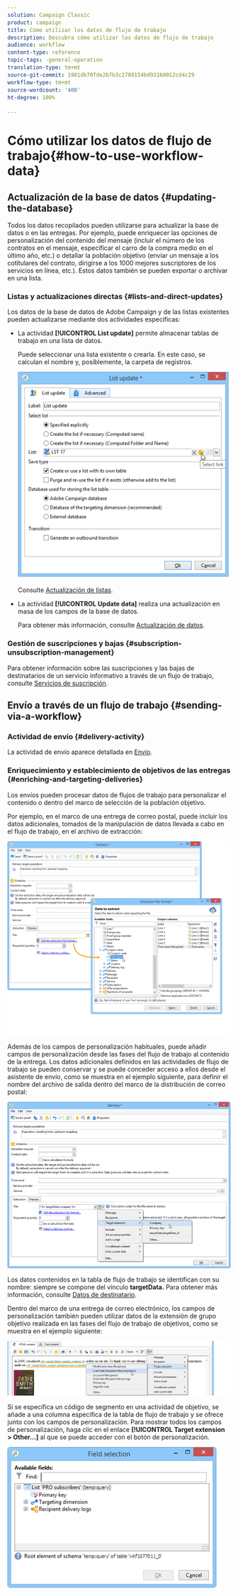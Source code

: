```yaml
---
solution: Campaign Classic
product: campaign
title: Cómo utilizar los datos de flujo de trabajo
description: Descubra cómo utilizar los datos de flujo de trabajo
audience: workflow
content-type: reference
topic-tags: -general-operation
translation-type: tm+mt
source-git-commit: 1901db70fde2b7b3c2789154bd93160012cd4c29
workflow-type: tm+mt
source-wordcount: '408'
ht-degree: 100%

---
```



# Cómo utilizar los datos de flujo de trabajo{#how-to-use-workflow-data}

## Actualización de la base de datos {#updating-the-database}

Todos los datos recopilados pueden utilizarse para actualizar la base de datos o en las entregas. Por ejemplo, puede enriquecer las opciones de personalización del contenido del mensaje (incluir el número de los contratos en el mensaje, especificar el carro de la compra medio en el último año, etc.) o detallar la población objetivo (enviar un mensaje a los cotitulares del contrato, dirigirse a los 1000 mejores suscriptores de los servicios en línea, etc.). Estos datos también se pueden exportar o archivar en una lista.

### Listas y actualizaciones directas {#lists-and-direct-updates}

Los datos de la base de datos de Adobe Campaign y de las listas existentes pueden actualizarse mediante dos actividades específicas:

* La actividad **[!UICONTROL List update]** permite almacenar tablas de trabajo en una lista de datos.

   Puede seleccionar una lista existente o crearla. En este caso, se calculan el nombre y, posiblemente, la carpeta de registros.

   ![](assets/s_user_create_list.png)

   Consulte [Actualización de listas](../../workflow/using/list-update.md).

* La actividad **[!UICONTROL Update data]** realiza una actualización en masa de los campos de la base de datos.

   Para obtener más información, consulte [Actualización de datos](../../workflow/using/update-data.md).

### Gestión de suscripciones y bajas {#subscription-unsubscription-management}

Para obtener información sobre las suscripciones y las bajas de destinatarios de un servicio informativo a través de un flujo de trabajo, consulte [Servicios de suscripción](../../workflow/using/subscription-services.md).

## Envío a través de un flujo de trabajo {#sending-via-a-workflow}

### Actividad de envío {#delivery-activity}

La actividad de envío aparece detallada en [Envío](../../workflow/using/delivery.md).

### Enriquecimiento y establecimiento de objetivos de las entregas {#enriching-and-targeting-deliveries}

Los envíos pueden procesar datos de flujos de trabajo para personalizar el contenido o dentro del marco de selección de la población objetivo.

Por ejemplo, en el marco de una entrega de correo postal, puede incluir los datos adicionales, tomados de la manipulación de datos llevada a cabo en el flujo de trabajo, en el archivo de extracción:

![](assets/s_advuser_add_data_postal_mail.png)

Además de los campos de personalización habituales, puede añadir campos de personalización desde las fases del flujo de trabajo al contenido de la entrega. Los datos adicionales definidos en las actividades de flujo de trabajo se pueden conservar y se puede conceder acceso a ellos desde el asistente de envío, como se muestra en el ejemplo siguiente, para definir el nombre del archivo de salida dentro del marco de la distribución de correo postal:

![](assets/s_advuser_using_additional_data.png)

Los datos contenidos en la tabla de flujo de trabajo se identifican con su nombre: siempre se compone del vínculo **targetData.** Para obtener más información, consulte [Datos de destinatario](../../workflow/using/data-life-cycle.md#target-data).

Dentro del marco de una entrega de correo electrónico, los campos de personalización también pueden utilizar datos de la extensión de grupo objetivo realizada en las fases del flujo de trabajo de objetivos, como se muestra en el ejemplo siguiente:

![](assets/s_advuser_add_data_email.png)

Si se especifica un código de segmento en una actividad de objetivo, se añade a una columna específica de la tabla de flujo de trabajo y se ofrece junto con los campos de personalización. Para mostrar todos los campos de personalización, haga clic en el enlace **[!UICONTROL Target extension > Other...]** al que se puede acceder con el botón de personalización.

![](assets/s_advuser_segment_code_select.png)
